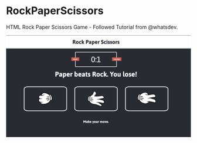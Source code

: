 # RockPaperScissors
HTML Rock Paper Scissors Game -  Followed Tutorial from @whatsdev.

![game](rps.png)

